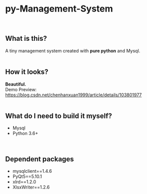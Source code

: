 # py-Management-System

&nbsp;  
## What is this?
A tiny management system created with **pure python** and Mysql.  
&nbsp;  

## How it looks?  
**Beautiful.**    
Demo Preview:   
https://blog.csdn.net/chenhanxuan1999/article/details/103801977   
&nbsp;  
## What do I need to build it myself?
+ Mysql
+ Python 3.6+
  
&nbsp;  
  
## Dependent packages  
+ mysqlclient==1.4.6  
+ PyQt5==5.10.1 
+ xlrd==1.2.0  
+ XlsxWriter==1.2.6  


